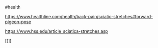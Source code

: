 #health 

https://www.healthline.com/health/back-pain/sciatic-stretches#forward-pigeon-pose

https://www.hss.edu/article_sciatica-stretches.asp

[[]]